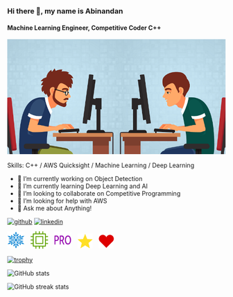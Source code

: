 ### Hi there 👋, my name is Abinandan
#### Machine Learning Engineer, Competitive Coder C++
![Machine Learning Engineer, Competitive Coder C++](https://github.com/Abinandan314/Real-Estate-Price-Prediction-Model/blob/main/1.png)


Skills: C++ / AWS Quicksight / Machine Learning / Deep Learning 

- 🔭 I’m currently working on Object Detection 
- 🌱 I’m currently learning Deep Learning and AI 
- 👯 I’m looking to collaborate on Competitive Programming 
- 🤔 I’m looking for help with AWS 
- 💬 Ask me about Anything! 


[<img src='https://cdn.jsdelivr.net/npm/simple-icons@3.0.1/icons/github.svg' alt='github' height='40'>](https://github.com/Abinandan314)  [<img src='https://cdn.jsdelivr.net/npm/simple-icons@3.0.1/icons/linkedin.svg' alt='linkedin' height='40'>](https://www.linkedin.com/in/https://www.linkedin.com/in/abinandan-v//)  

<a href='https://archiveprogram.github.com/'><img src='https://raw.githubusercontent.com/acervenky/animated-github-badges/master/assets/acbadge.gif' width='40' height='40'></a> <a href='https://docs.github.com/en/developers'><img src='https://raw.githubusercontent.com/acervenky/animated-github-badges/master/assets/devbadge.gif' width='40' height='40'></a> <a href='https://github.com/pricing'><img src='https://raw.githubusercontent.com/acervenky/animated-github-badges/master/assets/pro.gif' width='40' height='40'></a> <a href='https://stars.github.com/'><img src='https://raw.githubusercontent.com/acervenky/animated-github-badges/master/assets/starbadge.gif' width='35' height='35'></a> <a href='https://docs.github.com/en/github/supporting-the-open-source-community-with-github-sponsors'><img src='https://raw.githubusercontent.com/acervenky/animated-github-badges/master/assets/sponsorbadge.gif' width='35' height='35'></a> 

[![trophy](https://github-profile-trophy.vercel.app/?username=Abinandan314)](https://github.com/ryo-ma/github-profile-trophy)

![GitHub stats](https://github-readme-stats.vercel.app/api?username=Abinandan314&show_icons=true)  

![GitHub streak stats](https://github-readme-streak-stats.herokuapp.com/?user=Abinandan314)  

